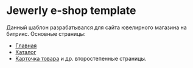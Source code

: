 # Jewerly e-shop template

Данный шаблон разрабатывался для сайта ювелирного магазина на битрикс.
Основные страницы:
- <a href="http://mitra.blogo-daru.ru/" target="_blank">Главная</a>
- <a href="http://mitra.blogo-daru.ru/goods.php" target="_blank">Каталог</a>
- <a href="http://mitra.blogo-daru.ru/good.php" target="_blank">Карточка товара</a>
и др. второстепенные страницы.
